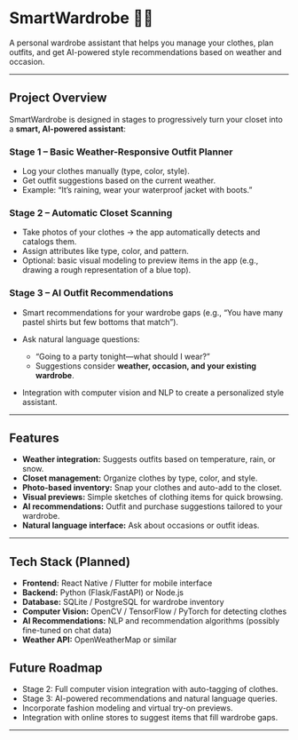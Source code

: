 # SmartWardrobe 🧥👗

A personal wardrobe assistant that helps you manage your clothes, plan outfits, and get AI-powered style recommendations based on weather and occasion.

---

## **Project Overview**

SmartWardrobe is designed in stages to progressively turn your closet into a **smart, AI-powered assistant**:

### **Stage 1 – Basic Weather-Responsive Outfit Planner**

* Log your clothes manually (type, color, style).
* Get outfit suggestions based on the current weather.
* Example: “It’s raining, wear your waterproof jacket with boots.”

### **Stage 2 – Automatic Closet Scanning**

* Take photos of your clothes → the app automatically detects and catalogs them.
* Assign attributes like type, color, and pattern.
* Optional: basic visual modeling to preview items in the app (e.g., drawing a rough representation of a blue top).

### **Stage 3 – AI Outfit Recommendations**

* Smart recommendations for your wardrobe gaps (e.g., “You have many pastel shirts but few bottoms that match”).
* Ask natural language questions:

  * “Going to a party tonight—what should I wear?”
  * Suggestions consider **weather, occasion, and your existing wardrobe**.
* Integration with computer vision and NLP to create a personalized style assistant.

---

## **Features**

* **Weather integration:** Suggests outfits based on temperature, rain, or snow.
* **Closet management:** Organize clothes by type, color, and style.
* **Photo-based inventory:** Snap your clothes and auto-add to the closet.
* **Visual previews:** Simple sketches of clothing items for quick browsing.
* **AI recommendations:** Outfit and purchase suggestions tailored to your wardrobe.
* **Natural language interface:** Ask about occasions or outfit ideas.

---

## **Tech Stack (Planned)**

* **Frontend:** React Native / Flutter for mobile interface
* **Backend:** Python (Flask/FastAPI) or Node.js
* **Database:** SQLite / PostgreSQL for wardrobe inventory
* **Computer Vision:** OpenCV / TensorFlow / PyTorch for detecting clothes
* **AI Recommendations:** NLP and recommendation algorithms (possibly fine-tuned on chat data)
* **Weather API:** OpenWeatherMap or similar

## **Future Roadmap**

* Stage 2: Full computer vision integration with auto-tagging of clothes.
* Stage 3: AI-powered recommendations and natural language queries.
* Incorporate fashion modeling and virtual try-on previews.
* Integration with online stores to suggest items that fill wardrobe gaps.

---
